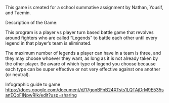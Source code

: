 This game is created for a school summative assignment by Nathan, Yousif, and Taemin.

Description of the Game:

This program is a player vs player turn based battle game that revolves around fighters who are called “Legends” to battle each other until every legend in that player’s team is eliminated.

The maximum number of legends a player can have in a team is three, and they may choose whoever they want, as long as it is not already taken by the other player. Be aware of which type of legend you choose because each type can be super effective or not very effective against one another (or neutral).


Infographic guide to game https://docs.google.com/document/d/17gonBFnB24XTsts1LQTAjDrM9E535sanEQoFINpwRIk/edit?usp=sharing 